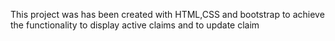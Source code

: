 This project was has been created with HTML,CSS and bootstrap to achieve the functionality to display active claims and to update claim

